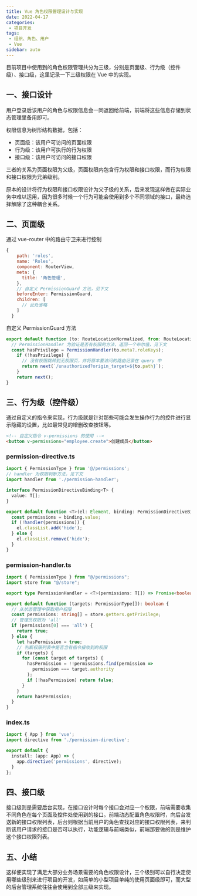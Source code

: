 ```yaml
---
title: Vue 角色权限管理设计与实现
date: 2022-04-17
categories:
 - 项目开发
tags:
 - 组织、角色、用户
 - Vue
sidebar: auto
---
```


目前项目中使用到的角色权限管理共分为三级，分别是页面级、行为级（控件级）、接口级，这里记录一下三级权限在 Vue 中的实现。

## 一、接口设计

用户登录后该用户的角色与权限信息会一同返回给前端，前端将这些信息存储到状态管理里备用即可。

权限信息为树形结构数据，包括：
- 页面级：该用户可访问的页面权限
- 行为级：该用户可执行的行为权限
- 接口级：该用户可访问的接口权限

三者的关系为页面权限为父级，页面权限内包含行为权限和接口权限，而行为权限和接口权限为兄弟级别。

原本的设计将行为权限和接口权限设计为父子级的关系，后来发现这样做在实际业务中难以运用，因为很多时候一个行为可能会使用到多个不同领域的接口，最终选择解除了这种耦合关系。

## 二、页面级

通过 vue-router 中的路由守卫来进行控制

```js
{
    path: 'roles',
    name: 'Roles',
    component: RouterView,
    meta: {
      title: '角色管理',
    },
    // 自定义 PermissionGuard 方法，见下文
    beforeEnter: PermissionGuard,
    children: [
      // 此处省略
    ]
  }
```
自定义 PermissionGuard 方法
```js
export default function (to: RouteLocationNormalized, from: RouteLocationNormalized, next: Function) {
  // PermissionHandler 为验证是否有权限的方法，返回一个布尔值，见下文
  const hasPrivilege = PermissionHandler(to.meta?.roleKeys);
    if (!hasPrivilege) {
      // 没有权限跳转到无权限页，并将原本要访问的路由记录在 query 中
      return next(`/unauthorized?origin_target=${to.path}`);
    }
    return next();
}
```

## 三、行为级（控件级）

通过自定义的指令来实现，行为级就是针对那些可能会发生操作行为的控件进行显示隐藏的设置，比如最常见的增删改查按钮等。

```html
<!-- 自定义指令 v-permissions 的使用 -->
<button v-permissions="employee.create">创建成员</button>
```

### permission-directive.ts

```ts
import { PermissionType } from '@/permissions';
// handler 为权限判断方法，见下文
import handler from './permission-handler';

interface PermissionDirectiveBinding<T> {
  value: T[];
}

export default function <T>(el: Element, binding: PermissionDirectiveBinding<PermissionType>) {
  const permissions = binding.value;
  if (!handler(permissions)) {
    el.classList.add('hide');
  } else {
    el.classList.remove('hide');
  }
}
```

### permission-handler.ts

```ts
import { PermissionType } from "@/permissions";
import store from "@/store";

export type PermissionHandler = <T>(permissions: T[]) => Promise<boolean> | boolean;

export default function (targets: PermissionType[]): boolean {
  // 从状态管理中获取用户权限
  const permissions: string[] = store.getters.getPrivilege;
  // 管理员权限为 'all'
  if (permissions[0] === 'all') {
    return true;
  } else {
    let hasPermission = true;
    // 判断权限列表中是否含有指令接收到的权限
    if (targets) {
      for (const target of targets) {
        hasPermission = !!permissions.find(permission =>
          permission === target.authority
        );
        if (!hasPermission) return false;
      }
    }
    return hasPermission;
  }
}
```

### index.ts

```ts
import { App } from 'vue';
import directive from './permission-directive';

export default {
  install: (app: App) => {
    app.directive('permissions', directive);
  }
};
```

## 四、接口级

接口级则是需要后台实现，在接口设计时每个接口会对应一个权限，前端需要收集不同角色在每个页面及控件处使用到的接口。前端动态配置角色权限时，向后台发送新的接口权限列表，后台则根据当前用户的角色查找对应的接口权限列表，来判断该用户请求的接口是否可以执行，功能逻辑与前端类似，前端那要做的则是维护这个接口权限列表。

## 五、小结

这样便实现了满足大部分业务场景需要的角色权限设计，三个级别可以自行决定使用哪些级别来进行项目的开发，如简单的小型项目单纯的使用页面级即可，而大型的后台管理系统往往会使用到全部三级来实现。